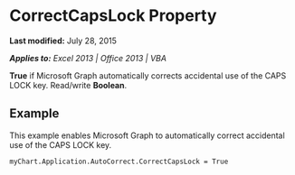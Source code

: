 
# CorrectCapsLock Property

 **Last modified:** July 28, 2015

 _**Applies to:** Excel 2013 | Office 2013 | VBA_

 **True** if Microsoft Graph automatically corrects accidental use of the CAPS LOCK key. Read/write **Boolean**.


## Example

This example enables Microsoft Graph to automatically correct accidental use of the CAPS LOCK key.


```
myChart.Application.AutoCorrect.CorrectCapsLock = True
```

